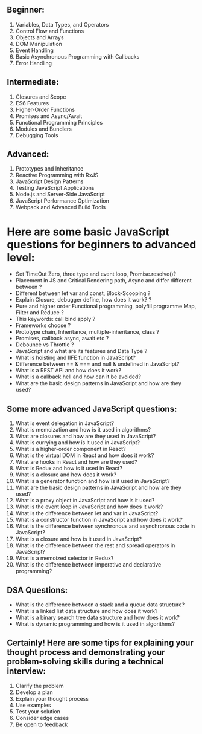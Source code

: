 ## Beginner:
1. Variables, Data Types, and Operators
2. Control Flow and Functions
3. Objects and Arrays
4. DOM Manipulation
5. Event Handling
6. Basic Asynchronous Programming with Callbacks
7. Error Handling

## Intermediate:
1. Closures and Scope
2. ES6 Features
3. Higher-Order Functions
4. Promises and Async/Await
5. Functional Programming Principles
6. Modules and Bundlers
7. Debugging Tools

## Advanced:
1. Prototypes and Inheritance
2. Reactive Programming with RxJS
3. JavaScript Design Patterns
4. Testing JavaScript Applications
5. Node.js and Server-Side JavaScript
6. JavaScript Performance Optimization
7. Webpack and Advanced Build Tools

# Here are some basic JavaScript questions for beginners to advanced level:
- Set TimeOut Zero, three type and event loop, Promise.resolve()?
- Placement in JS and Critical Rendering path, Async and differ different between ?
- Different between let var and const, Block-Scooping ?
- Explain Closure, debugger define, how does it work? ?
- Pure and higher order Functional programming, polyfill programme Map, Filter and Reduce ?
- This keywords: call bind apply ?
- Frameworks choose ?
- Prototype chain, Inheritance, multiple-inheritance, class ?
- Promises, callback async, await etc ?
- Debounce vs Throttle ?
- JavaScript and what are its features and Data Type ?
- What is hoisting and IIFE function in JavaScript?
- Difference between == & === and null & undefined  in JavaScript?
- What is a REST API and how does it work?
- What is a callback hell and how can it be avoided?
- What are the basic design patterns in JavaScript and how are they used?

## Some more advanced JavaScript questions:
1. What is event delegation in JavaScript?
2. What is memoization and how is it used in algorithms?
3. What are closures and how are they used in JavaScript?
4. What is currying and how is it used in JavaScript?
5. What is a higher-order component in React?
6. What is the virtual DOM in React and how does it work?
7. What are hooks in React and how are they used?
8. What is Redux and how is it used in React?
9. What is a closure and how does it work?
10. What is a generator function and how is it used in JavaScript?
11. What are the basic design patterns in JavaScript and how are they used?
12. What is a proxy object in JavaScript and how is it used?
13. What is the event loop in JavaScript and how does it work?
14. What is the difference between let and var in JavaScript?
15. What is a constructor function in JavaScript and how does it work?
16. What is the difference between synchronous and asynchronous code in JavaScript?
17. What is a closure and how is it used in JavaScript?
18. What is the difference between the rest and spread operators in JavaScript?
19. What is a memoized selector in Redux?
20. What is the difference between imperative and declarative programming?

## DSA Questions:
- What is the difference between a stack and a queue data structure?
- What is a linked list data structure and how does it work?
- What is a binary search tree data structure and how does it work?
- What is dynamic programming and how is it used in algorithms?

## Certainly! Here are some tips for explaining your thought process and demonstrating your problem-solving skills during a technical interview:
1. Clarify the problem
2. Develop a plan
3. Explain your thought process
4. Use examples
5. Test your solution
6. Consider edge cases
7. Be open to feedback
